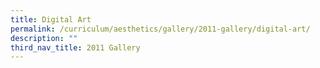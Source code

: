 ```yaml
---
title: Digital Art
permalink: /curriculum/aesthetics/gallery/2011-gallery/digital-art/
description: ""
third_nav_title: 2011 Gallery
---
```

